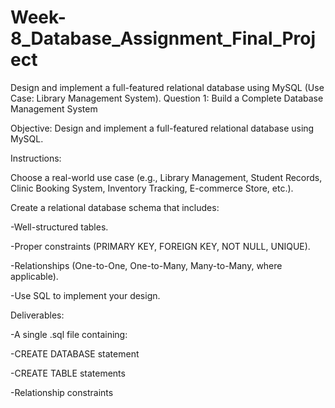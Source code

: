 # Week-8_Database_Assignment_Final_Project
Design and implement a full-featured relational database using MySQL (Use Case: Library Management System).
Question 1: Build a Complete Database Management System

Objective:
Design and implement a full-featured relational database using MySQL.

Instructions:

Choose a real-world use case (e.g., Library Management, Student Records, Clinic Booking System, Inventory Tracking, E-commerce Store, etc.).

Create a relational database schema that includes:

-Well-structured tables.

-Proper constraints (PRIMARY KEY, FOREIGN KEY, NOT NULL, UNIQUE).

-Relationships (One-to-One, One-to-Many, Many-to-Many, where applicable).

-Use SQL to implement your design. 

Deliverables:

-A single .sql file containing:

-CREATE DATABASE statement

-CREATE TABLE statements

-Relationship constraints
